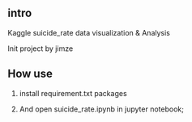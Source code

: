 ## intro
Kaggle suicide_rate data visualization & Analysis

Init project by jimze 

## How use 


1. install  requirement.txt packages

2. And open suicide_rate.ipynb in jupyter notebook;